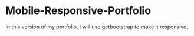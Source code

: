 # Mobile-Responsive-Portfolio
In this version of my portfolio, I will use getbootstrap to make it responsive.
